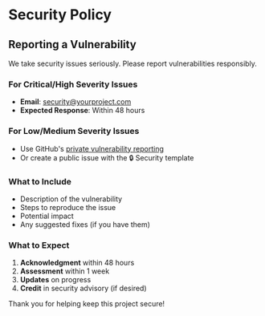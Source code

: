 # Security Policy

## Reporting a Vulnerability

We take security issues seriously. Please report vulnerabilities responsibly.

### For Critical/High Severity Issues
- **Email**: security@yourproject.com
- **Expected Response**: Within 48 hours

### For Low/Medium Severity Issues
- Use GitHub's [private vulnerability reporting](https://github.com/yourorg/yourrepo/security/advisories/new)
- Or create a public issue with the 🔒 Security template

### What to Include
- Description of the vulnerability
- Steps to reproduce the issue
- Potential impact
- Any suggested fixes (if you have them)

### What to Expect
1. **Acknowledgment** within 48 hours
2. **Assessment** within 1 week
3. **Updates** on progress
4. **Credit** in security advisory (if desired)

Thank you for helping keep this project secure!